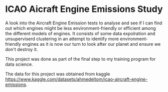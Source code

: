 # ICAO Aicraft Engine Emissions Study

A look into the Aircraft Engine Emission tests to analyse and see if I can find out which engines might be less environment-friendly or efficient among the different models of engines. It consists of some data expolration and unsuperviserd clustering in an attempt to identify more environment-friendly engines as it is now our turn to look after our planet and ensure we don't destroy it.

This project was done as part of the final step to my training program for data science.

The data for this project was obtained from kaggle https://www.kaggle.com/datasets/ahmedeltom/icao-aircraft-engine-emissions.

